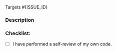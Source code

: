 Targets #{ISSUE_ID}
<!--- If there is an open issue, please link to the issue here by replacing [ISSUE_ID]-->

<!--- Please complete the following steps and check these boxes before filing your PR: -->

### Description
<!--- Describe your changes in detail -->
<!--- Why these change are required? What existing problem does the pull request solve? -->

### Checklist:
<!--- Mark the checkboxes accordingly. -->
<!--- If you're unsure about any of these, don't hesitate to ask. We're here to help! -->
- [ ] I have performed a self-review of my own code.

